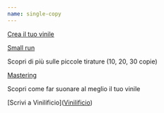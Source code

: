 ```yaml
---
name: single-copy
---
```


[Crea il tuo vinile](/)

[Small run](https://vinilificio.github.io/small-run/)

Scopri di più sulle piccole tirature (10, 20, 30 copie)

[Mastering](https://vinilificio.github.io/mastering/)

Scopri come far suonare al meglio il tuo vinile

[Scrivi a Vinilificio](<a href="mailto:info@vinilificio.com">Vinilificio</a>)















